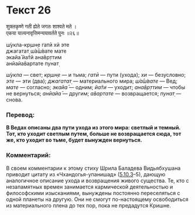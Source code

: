 # Текст 26

शुक्लकृष्णे गती ह्येते जगतः शाश्वते मते ।  
एकया यात्यनावृत्तिमन्ययावर्तते पुनः ॥२६॥

ш́укла-кр̣шн̣е гатӣ хй эте  
джагатат̣ ш́а̄ш́вате мате  
экайа̄ йа̄тй ана̄вр̣ттим  
анйайа̄вартате пунат̣

_ш́укла_ — свет; _кр̣шн̣е_ — и тьма; _гатӣ_ — пути (ухода); _хи_ — безусловно; _эте_ — эти (два); _джагатат̣_ — материального мира; _ш́а̄ш́вате_ — Вед; _мате_ — согласно; _экайа̄_ — одним; _йа̄ти_ — уходит; _ана̄вр̣ттим_ — чтобы не вернуться; _анйайа̄_ — другим; _а̄вартате_ — возвращается; _пунат̣_ — снова.

### Перевод:

**В Ведах описаны два пути ухода из этого мира: светлый и темный. Тот, кто уходит светлым путем, больше не возвращается сюда, тот же, кто уходит во тьме, будет вынужден вернуться.**

### Комментарий:

В своем комментарии к этому стиху Шрила Баладева Видьябхушана приводит цитату из «Чхандогья-упанишад» ([5.10.3](#)–5), дающую аналогичное описание ухода и возвращения живого существа. Те, кто с незапамятных времен занимается кармической деятельностью и философскими изысканиями, вынуждены постоянно переселяться с одной планеты на другую. Они не смогут по-настоящему освободиться из материального плена до тех пор, пока не предадутся Кришне.